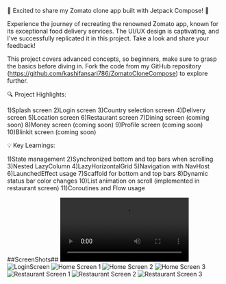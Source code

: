 🚀 Excited to share my Zomato clone app built with Jetpack Compose! 🚀

Experience the journey of recreating the renowned Zomato app, known for its exceptional food delivery services. The UI/UX design is captivating, and I've successfully replicated it in this project. Take a look and share your feedback!

This project covers advanced concepts, so beginners, make sure to grasp the basics before diving in. Fork the code from my GitHub repository (https://github.com/kashifansari786/ZomatoCloneCompose) to explore further.

🔍 Project Highlights:

1)Splash screen
2)Login screen
3)Country selection screen
4)Delivery screen
5)Location screen
6)Restaurant screen
7)Dining screen (coming soon)
8)Money screen (coming soon)
9)Profile screen (coming soon)
10)Blinkit screen (coming soon)

💡 Key Learnings:

1)State management
2)Synchronized bottom and top bars when scrolling
3)Nested LazyColumn
4)LazyHorizontalGrid
5)Navigation with NavHost
6)LaunchedEffect usage
7)Scaffold for bottom and top bars
8)Dynamic status bar color changes
10)List animation on scroll (implemented in restaurant screen)
11)Coroutines and Flow usage

##ScreenShots##
![Video](screenshots/zomato_video.MOV)
![LoginScreen](screenshots/login_screen.JPG)
![Home Screen 1](screenshots/home_screen_1.JPG)
![Home Screen 2](screenshots/home_screen_2.JPG)
![Home Screen 3](screenshots/home_screen_3.JPG)
![Restaurant Screen 1](screenshots/restaurant_screen_1.JPG)
![Restaurant Screen 2](screenshots/restaurant_screen_2.JPG)
![Restaurant Screen 3](screenshots/restaurant_screen_3.JPG)


